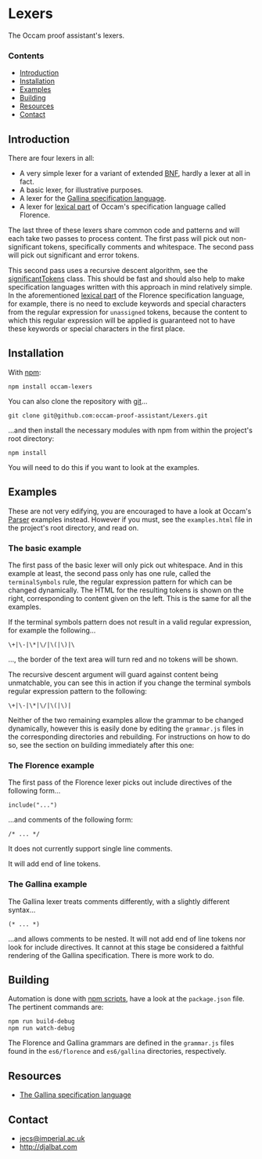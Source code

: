 # Lexers

The Occam proof assistant's lexers.

### Contents

- [Introduction](#introduction)
- [Installation](#installation)
- [Examples](#examples)
- [Building](#building)
- [Resources](#resources)
- [Contact](#contact)

## Introduction

There are four lexers in all:

* A very simple lexer for a variant of extended [BNF](https://en.wikipedia.org/wiki/Backus%E2%80%93Naur_form), hardly a lexer at all in fact.
* A basic lexer, for illustrative purposes.
* A lexer for the [Gallina specification language](https://coq.inria.fr/refman/Reference-Manual003.html).
* A lexer for [lexical part](https://raw.githubusercontent.com/occam-proof-assistant/Lexers/master/es6/florence/grammar.js) of Occam's specification language called Florence.

The last three of these lexers share common code and patterns and will each take two passes to process content. The first pass will pick out non-significant tokens, specifically comments and whitespace. The second pass will pick out significant and error tokens.

This second pass uses a recursive descent algorithm, see the [significantTokens](https://raw.githubusercontent.com/occam-proof-assistant/Lexers/master/es6/common/significantTokens.js) class. This should be fast and should also help to make specification languages written with this approach in mind relatively simple. In the aforementioned [lexical part](https://raw.githubusercontent.com/occam-proof-assistant/Lexers/master/es6/florence/grammar.js) of the Florence specification language, for example, there is no need to exclude keywords and special characters from the regular expression for `unassigned` tokens, because the content to which this regular expression will be applied is guaranteed not to have these keywords or special characters in the first place.

## Installation

With [npm](https://www.npmjs.com/):

    npm install occam-lexers

You can also clone the repository with [git](https://git-scm.com/)...

    git clone git@github.com:occam-proof-assistant/Lexers.git

...and then install the necessary modules with npm from within the project's root directory:

    npm install

You will need to do this if you want to look at the examples.

## Examples

These are not very edifying, you are encouraged to have a look at Occam's [Parser](https://github.com/occam-proof-assistant/Parser) examples instead. However if you must, see the `examples.html` file in the project's root directory, and read on.

### The basic example

The first pass of the basic lexer will only pick out whitespace. And in this example at least, the second pass only has one rule, called the `terminalSymbols` rule, the regular expression pattern for which can be changed dynamically. The HTML for the resulting tokens is shown on the right, corresponding to content given on the left. This is the same for all the examples.

If the terminal symbols pattern does not result in a valid regular expression, for example the following...

    \+|\-|\*|\/|\(|\)|\

..., the border of the text area will turn red and no tokens will be shown.

The recursive descent argument will guard against content being unmatchable, you can see this in action if you change the terminal symbols regular expression pattern to the following:

    \+|\-|\*|\/|\(|\)|

Neither of the two remaining examples allow the grammar to be changed dynamically, however this is easily done by editing the `grammar.js` files in the corresponding directories and rebuilding. For instructions on how to do so, see the section on building immediately after this one:

### The Florence example

The first pass of the Florence lexer picks out include directives of the following form...

    include("...")

...and comments of the following form:

    /* ... */

It does not currently support single line comments.

It will add end of line tokens.

### The Gallina example

The Gallina lexer treats comments differently, with a slightly different syntax...

    (* ... *)

...and allows comments to be nested. It will not add end of line tokens nor look for include directives. It cannot at this stage be considered a faithful rendering of the Gallina specification. There is more work to do.

## Building

Automation is done with [npm scripts](https://docs.npmjs.com/misc/scripts), have a look at the `package.json` file. The pertinent commands are:

    npm run build-debug
    npm run watch-debug

The Florence and Gallina grammars are defined in the `grammar.js` files found in the `es6/florence` and `es6/gallina` directories, respectively.

## Resources

* [The Gallina specification language](https://coq.inria.fr/refman/Reference-Manual003.html)

## Contact

* jecs@imperial.ac.uk
* http://djalbat.com
